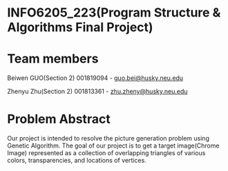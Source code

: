 # INFO6205_223(Program Structure & Algorithms Final Project)    
 # Team members
	
Beiwen GUO(Section 2) 001819094 - guo.bei@husky.neu.edu

Zhenyu Zhu(Section 2) 001813361 - zhu.zheny@husky.neu.edu

 # Problem Abstract
	
Our project is intended to resolve the picture generation problem using Genetic Algorithm.
The goal of our project is to get a target image(Chrome Image) represented as a collection of overlapping triangles of various colors, transparencies, and locations of vertices.
